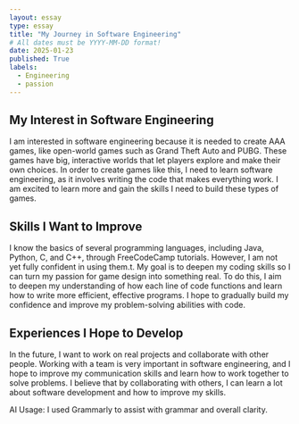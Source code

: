 ```yaml
---
layout: essay
type: essay
title: "My Journey in Software Engineering"
# All dates must be YYYY-MM-DD format!
date: 2025-01-23
published: True
labels:
  - Engineering
  - passion
---
```




## My Interest in Software Engineering

I am interested in software engineering because it is needed to create AAA games, like open-world games such as Grand Theft Auto and PUBG. These games have big, interactive worlds that let players explore and make their own choices. In order to create games like this, I need to learn software engineering, as it involves writing the code that makes everything work. I am excited to learn more and gain the skills I need to build these types of games.

## Skills I Want to Improve

I know the basics of several programming languages, including Java, Python, C, and C++, through FreeCodeCamp tutorials. However, I am not yet fully confident in using them.t. My goal is to deepen my coding skills so I can turn my passion for game design into something real. To do this, I aim to deepen my understanding of how each line of code functions and learn how to write more efficient, effective programs. I hope to gradually build my confidence and improve my problem-solving abilities with code.

## Experiences I Hope to Develop

In the future, I want to work on real projects and collaborate with other people. Working with a team is very important in software engineering, and I hope to improve my communication skills and learn how to work together to solve problems. I believe that by collaborating with others, I can learn a lot about software development and how to improve my skills.

AI Usage: I used Grammarly to assist with grammar and overall clarity.
